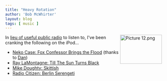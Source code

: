 ```yaml
---
title: "Heavy Rotation"
author: 'Bob McWhirter'
layout: blog
tags: [ music ]
---
```

<img width="134" height="94" border="0" align="right" alt="Picture 12.png" id="image93" title="Picture 12.png" src="/blog/assets/Picture%2012.png"/>In <a href="http://www.fnokd.com/2006/10/12/wstfu-fm/">lieu of useful public radio</a> to listen to, I've been cranking the following on the iPod...
<ul>
	<li><a href="http://www.google.com/musicl?lid=-HaHR7XD5DI=Z_svC5hGq4K">Neko Case: Fox Confessor Brings the Flood</a> (thanks to <a href="http://netzooid.com/blog/">Dan</a>)</li>
	<li><a href="http://www.google.com/musicl?lid=NEfnB5Lbl_N=6wDGDCSaAMK">Ray LaMontagne: Till The Sun Turns Black</a></li>
	<li><a href="http://www.google.com/musicl?lid=LGkZEJCARRO=9yaAtfiBKiF">Mike Doughty: Skittish</a></li>
	<li><a href="http://www.google.com/musica?aid=xrtk65fLC6E">Radio Citizen: Berlin Serengeti</a></li>
</ul>
